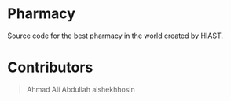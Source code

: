 # Pharmacy
Source code for the best pharmacy in the world created by HIAST.


# Contributors
> Ahmad Ali
> Abdullah alshekhhosin
